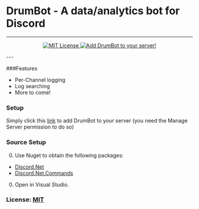 # DrumBot - A data/analytics bot for Discord
---
<p align="center">
    <a href="https://opensource.org/licenses/mit-license.php">
        <img src="https://img.shields.io/badge/license-MIT%20License-blue.svg" alt="MIT License">
    </a>
    <a href="https://discordapp.com/oauth2/authorize?client_id=208460637368614913&scope=bot&permissions=0xFFFFFFFFFFFF">
        <img src="https://img.shields.io/badge/discord-add--to--server-738bd7.svg" alt="Add DrumBot to your server!">
    </a>
</p>
---

###Features
* Per-Channel logging
* Log searching
* More to come!

### Setup
Simply click this [link](https://discordapp.com/oauth2/authorize?client_id=208460637368614913&scope=bot&permissions=0xFFFFFFFFFFFF) to add DrumBot to your server (you need the Manage Server permission to do so)

### Source Setup
0. Use Nuget to obtain the following packages:
  * [Discord.Net](https://www.nuget.org/packages/Discord.Net/)
  * [Discord.Net.Commands](https://www.nuget.org/packages/Discord.Net.Commands/)
0. Open in Visual Studio.

### License: [MIT](./LICENSE)
